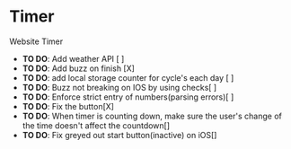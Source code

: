 # Timer
Website Timer

* **TO DO**: Add weather API [ ]
* **TO DO**: Add buzz on finish [X]
* **TO DO**: add local storage counter for cycle's each day [ ]
* **TO DO**: Buzz not breaking on IOS by using checks[ ]
* **TO DO**: Enforce strict entry of numbers(parsing errors)[ ]
* **TO DO**: Fix the button[X]
* **TO DO**: When timer is counting down, make sure the user's change of the time doesn't affect the countdown[]
* **TO DO**: Fix greyed out start button(inactive) on iOS[]
